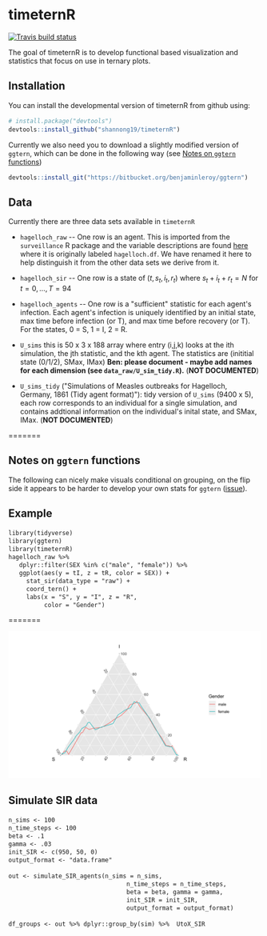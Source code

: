 # timeternR

<!-- badges: start -->
[![Travis build status](https://travis-ci.org/shannong19/timeternR.svg?branch=master)](https://travis-ci.org/shannong19/timeternR)
<!-- badges: end -->

The goal of timeternR is to develop functional based visualization and statistics
that focus on use in ternary plots.

## Installation

You can install the developmental version of timeternR from github using:

```r
# install.package("devtools")
devtools::install_github("shannong19/timeternR")
```

Currently we also need you to download a slightly modified version of `ggtern`, which can be done in the following way (see [Notes on `ggtern` functions](#notes-on-ggtern-functions))

```r
devtools::install_git("https://bitbucket.org/benjaminleroy/ggtern")
```

## Data

   Currently there are three data sets available in `timeternR`

   - `hagelloch_raw` -- One row is an agent.  This is imported from the `surveillance` R package and the variable descriptions are found [here](https://rdrr.io/rforge/surveillance/man/hagelloch.html) where it is originally labeled `hagelloch.df`.  We have renamed it here to help distinguish it from the other data sets we derive from it.
   
   
   - `hagelloch_sir`  -- One row is a state of $(t, s_t, i_t, r_t)$ where $s_t + i_t + r_t = N$ for $t = 0, \dots, T=94$

   - `hagelloch_agents` -- One row is a "sufficient" statistic for each agent's infection.  Each agent's infection is uniquely identified by an initial state, max time before infection (or T), and max time before recovery (or T).  For the states, 0 = S, 1 = I, 2 = R.

  - `U_sims` this is 50 x 3 x 188 array where entry (i,j,k) looks at the ith simulation, the jth statistic, and the kth agent.  The statistics are (inititial state (0/1/2), SMax, IMax)  **Ben: please document - maybe add names for each dimension (see `data_raw/U_sim_tidy.R`).** (**NOT DOCUMENTED**)
  
  - `U_sims_tidy` ("Simulations of Measles outbreaks for Hagelloch, Germany, 1861 (Tidy agent format)"): tidy version of `U_sims` (9400 x 5), each row corresponds to an individual for a single simulation, and contains addtional information on the individual's inital state, and SMax, IMax. (**NOT DOCUMENTED**)


=======


## Notes on `ggtern` functions

The following can nicely make visuals conditional on grouping, on the flip side
it appears to be harder to develop your own stats for `ggtern` ([issue](https://bitbucket.org/nicholasehamilton/ggtern/issues/8/developing-new-stats-and-geoms)).


## Example

```{r}
library(tidyverse)
library(ggtern)
library(timeternR)
hagelloch_raw %>%
   dplyr::filter(SEX %in% c("male", "female")) %>%
   ggplot(aes(y = tI, z = tR, color = SEX)) +
     stat_sir(data_type = "raw") + 
     coord_tern() +
     labs(x = "S", y = "I", z = "R",
          color = "Gender")
```


=======


![](images/stat_sir_example.png)


## Simulate SIR data


```{r}
n_sims <- 100
n_time_steps <- 100
beta <- .1
gamma <- .03
init_SIR <- c(950, 50, 0)
output_format <- "data.frame"
    
out <- simulate_SIR_agents(n_sims = n_sims,
                                 n_time_steps = n_time_steps,
                                 beta = beta, gamma = gamma,
                                 init_SIR = init_SIR,
                                 output_format = output_format)
                                 
df_groups <- out %>% dplyr::group_by(sim) %>%  UtoX_SIR                              

```
